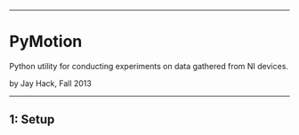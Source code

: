 -----------------------------------------------------

PyMotion
========

Python utility for conducting experiments on data 
gathered from NI devices.

by Jay Hack, Fall 2013

-----------------------------------------------------

1: Setup
--------
